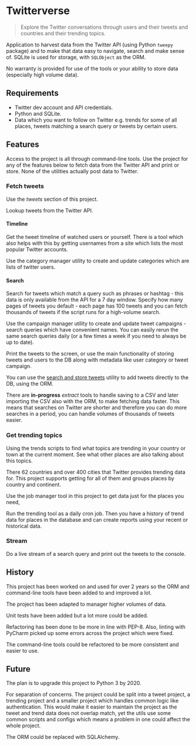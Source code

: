 # Twitterverse
> Explore the Twitter conversations through users and their tweets and countries and their trending topics.

Application to harvest data from the Twitter API (using Python `tweepy` package) and to make that data easy to navigate, search and make sense of. SQLite is used for storage, with `SQLObject` as the ORM.

No warranty is provided for use of the tools or your ability to store data (especially high volume data).

## Requirements

- Twitter dev account and API credentials.
- Python and SQLite.
- Data which you want to follow on Twitter e.g. trends for some of all places, tweets matching a search query or tweets by certain users.

## Features

Access to the project is all through command-line tools. Use the project for any of the features below to fetch data from the Twitter API and print or store. None of the utilities actually post data to Twitter.

### Fetch tweets

Use the _tweets_ section of this project.

Lookup tweets from the Twitter API.

#### Timeline

Get the tweet timeline of watched users or yourself. There is a tool which also helps with this by getting usernames from a site which lists the most popular Twitter accounts.

Use the category manager utility to create and update categories which are lists of twitter users.

#### Search

Search for tweets which match a query such as phrases or hashtag - this data is only available from the API for a 7 day window. Specify how many pages of tweets you default - each page has 100 tweets and you can fetch thousands of tweets if the script runs for a high-volume search.

Use the campaign manager utility to create and update tweet campaigns - search queries which have convenient names. You can easily rerun the same search queries daily (or a few times a week if you need to always be up to date).

Print the tweets to the screen, or use the main functionality of storing tweets and users to the DB along with metadata like user category or tweet campaign.

You can use the [search and store tweets](/app/utils/insert/search_and_store_tweets.py) utility to add tweets directly to the DB, using the ORM.

There are **in-progress** _extract_ tools to handle saving to a CSV and later importing the CSV also with the ORM, to make fetching data faster. This means that searches on Twitter are shorter and therefore you can do more searches in a period, you can handle volumes of thousands of tweets easier.

### Get trending topics

Using the trends scripts to find what topics are trending in your country or town at the current moment. See what other places are also talking about this topics.

There 62 countries and over 400 cities that Twitter provides trending data for. This project supports getting for all of them and groups places by country and continent.

Use the job manager tool in this project to get data just for the places you need,

Run the trending tool as a daily cron job. Then you have a history of trend data for places in the database and can create reports using your recent or historical data.

### Stream

Do a live stream of a search query and print out the tweets to the console.


## History

This project has been worked on and used for over 2 years so the ORM and command-line tools have been added to and improved a lot.

The project has been adapted to manager higher volumes of data.

Unit tests have been added but a lot more could be added.

Refactoring has been done to be more in line with PEP-8. Also, linting with PyCharm picked up some errors across the project which were fixed.

The command-line tools could be refactored to be more consistent and easier to use.


## Future

The plan is to upgrade this project to Python 3 by 2020.

For separation of concerns. The project could be split into a tweet project, a trending project and a smaller project which handles common logic like authentication. This would make it easier to maintain the project as the tweet and trend data does not overlap match, yet the utils use some common scripts and configs which means a problem in one could affect the whole project.

The ORM could be replaced with SQLAlchemy.
